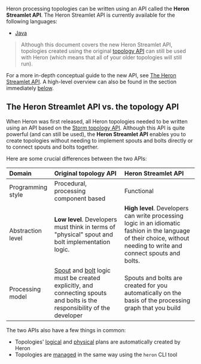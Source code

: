 Heron processing topologies can be written using an API called the **Heron Streamlet API**. The Heron Streamlet API is currently available for the following languages:

* [Java](../../../developers/java/streamlet-api)
<!-- * [Python](../../../developers/python/functional-api) -->

> Although this document covers the new Heron Streamlet API, topologies created using the original [topology API](../../../concepts/topologies) can still be used with Heron (which means that all of your older topologies will still run).

For a more in-depth conceptual guide to the new API, see [The Heron Streamlet API](../../../concepts/streamlet-api). A high-level overview can also be found in the section immediately [below](#the-heron-streamlet-api-vs-the-topology-api).

## The Heron Streamlet API vs. the topology API

When Heron was first released, all Heron topologies needed to be written using an API based on the [Storm topology API](../topologies). Although this API is quite powerful (and can still be used), the **Heron Streamlet API** enables you to create topologies without needing to implement spouts and bolts directly or to connect spouts and bolts together.

Here are some crucial differences between the two APIs:

Domain | Original topology API | Heron Streamlet API
:------|:----------------------|:--------------------
Programming style | Procedural, processing component based | Functional
Abstraction level | **Low level**. Developers must think in terms of "physical" spout and bolt implementation logic. | **High level**. Developers can write processing logic in an idiomatic fashion in the language of their choice, without needing to write and connect spouts and bolts.
Processing model | [Spout](../spouts) and [bolt](../bolts) logic must be created explicitly, and connecting spouts and bolts is the responsibility of the developer | Spouts and bolts are created for you automatically on the basis of the processing graph that you build

The two APIs also have a few things in common:

* Topologies' [logical](../../../concepts/topologies#logical-plan) and [physical](../../../concepts/topologies#physical-plan) plans are automatically created by Heron
* Topologies are [managed](../../../operators/heron-cli) in the same way using the `heron` CLI tool